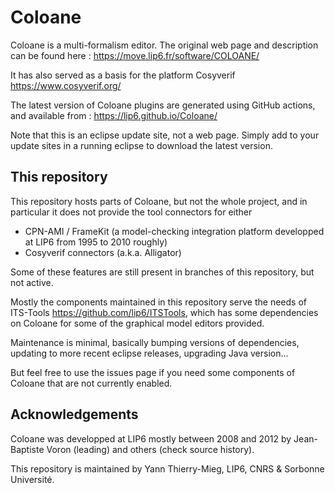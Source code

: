 # Coloane

Coloane is a multi-formalism editor. 
The original web page and description can be found here : https://move.lip6.fr/software/COLOANE/

It has also served as a basis for the platform Cosyverif https://www.cosyverif.org/

The latest version of Coloane plugins are generated using GitHub actions, and available from : https://lip6.github.io/Coloane/

Note that this is an eclipse update site, not a web page. Simply add to your update sites in a running eclipse to download the latest version. 

## This repository

This repository hosts parts of Coloane, but not the whole project, and in particular it does not provide the tool connectors for either 
* CPN-AMI / FrameKit (a model-checking integration platform developped at LIP6 from 1995 to 2010 roughly)
* Cosyverif connectors (a.k.a. Alligator)

Some of these features are still present in branches of this repository, but not active.

Mostly the components maintained in this repository serve the needs of ITS-Tools https://github.com/lip6/ITSTools, which has some dependencies
on Coloane for some of the graphical model editors provided.

Maintenance is minimal, basically bumping versions of dependencies, updating to more recent eclipse releases, upgrading Java version...

But feel free to use the issues page if you need some components of Coloane that are not currently enabled.

## Acknowledgements

Coloane was developped at LIP6 mostly between 2008 and 2012 by Jean-Baptiste Voron (leading) and others (check source history).

This repository is maintained by Yann Thierry-Mieg, LIP6, CNRS & Sorbonne Université.
